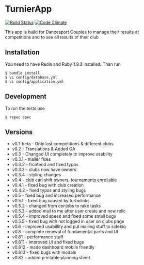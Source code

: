 TurnierApp
====================
[![Build Status](https://drone.io/github.com/DanielMSchmidt/turnierApp/status.png)](https://drone.io/github.com/DanielMSchmidt/turnierApp/latest)
[![Code Climate](https://codeclimate.com/github/DanielMSchmidt/turnierApp.png)](https://codeclimate.com/github/DanielMSchmidt/turnierApp)

This app is build for Dancesport Couples to manage their results at competitions and to see all results of their club

Installation
------------

You need to have Redis and Ruby 1.9.3 installed. Than run

```
$ bundle install
$ vi config/database.yml
$ vi config/application.yml
```

Development
-----------

To run the tests use

```
$ rspec spec
```

Versions
---------------------
  - v0.1-beta - Only last competitions & different clubs
  - v0.2      - Translations & Added GA
  - v0.3      - Changed UI completely to improve usability
  - v0.3.1    - mailer fixes
  - v0.3.2    - frontend and fixed typos
  - v0.3.3    - clubs now have owners
  - v0.3.4    - styling changes
  - v0.4      - club can shift owners, tournaments enrollable
  - v0.4.1    - fixed bug with club creation
  - v0.4.2    - fixed typos and styling bugs
  - v0.5      - fixed bug and increased performance
  - v0.5.1    - fixed bug caused by turbolinks
  - v0.5.2    - changed from conjobs to rake tasks
  - v0.5.3    - added mail to me after user create and new relic
  - v0.5.4    - improved speed and fixed some small bugs
  - v0.5.5    - fixed bug with not logged in user on clubs page
  - v0.6      - improved usabillity and put mailing stuff to sidekiq
  - v0.8      - complete renewal of fundamental parts and UI
  - v0.81     - performance stuff
  - v0.811    - improved UI and fixed bugs
  - v0.812    - made dashboard mobile friendly
  - v0.813    - fixed bugs with modals
  - v0.82     - added printable planning sheet
